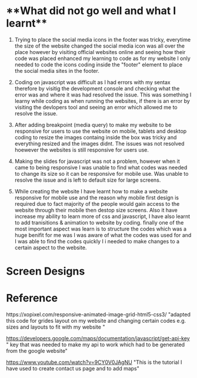 <h1> **What did not go well and what I learnt** </h1>

1. Trying to place the social media icons in the footer was tricky, everytime the size of the website changed the social media icon was all over the place however by visiting official websites online and seeing how their code was placed enhanced my learning to code as for my website I only needed to code the icons coding inside the "footer" element to place the social media sites in the footer.

2. Coding on javascript was difficult as I had errors with my sentax therefore by visitig the development console and checking what the error was and where it was had resolved the issue.
This was something I learny while coding as when running the websites, if there is an error by visiting the devlopers tool and seeing an error which allowed me to resolve the issue.

3. After adding breakpoint (media query) to make my website to be responsive for users to use the website on mobile, tablets and desktop coding to resize the images containg inside the box was tricky and everything resized and the images didnt.
The issues was not resolved hoewever the websites is still responsive for users use.

4. Making the slides for javascript was not a problem, however when it came to being responsive I was unable to find what codes was needed to change its size so it can be responsive for mobile use.
Was unable to resolve the issue and is left to default size for large screens.

5. While creating the website I have learnt how to make a website responsive for mobile use and the reason why mobile first design is required due to fact majority of the people would gain access to the website through their mobile then destop size screens.
Also it have increase my ability to learn more of css and javascript, I have also learnt to add tranisitions & animation to website by coding.
finally one of the most important aspect was learn is to structure the codes which was a huge benifit for me was I was aware of what the codes was used for and I was able to find the codes quickly I i needed to make changes to a certain aspect to the website.



<h1> Screen Designs </h1/>















<h1>Reference</h1>
https://xopixel.com/responsive-animated-image-grid-html5-css3/ "adapted this code for grides layout on my website and changing certain codes e.g. sizes and layouts to fit with my website "

https://developers.google.com/maps/documentation/javascript/get-api-key " key that was needed to make my api to work which had to be generated from the google website"

https://www.youtube.com/watch?v=9CY0V0JAgNU "This is the tutorial I have used to create contact us page and to add maps"